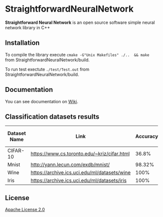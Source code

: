 # StraightforwardNeuralNetwork
**Straightforward Neural Network** is an open source software simple neural network library in C++

## Installation

To compile the library execute `cmake -G"Unix Makefiles" ./..  && make` from StraightforwardNeuralNetwork/build.

To run test exectute `./test/Test.out` from StraightforwardNeuralNetwork/build.

## Documentation

You can see documentation on [Wiki](https://github.com/MatthieuHernandez/StraightforwardNeuralNetwork/wiki).

## Classification datasets results
| Dataset Name | Link                                         | Accuracy | Number of Neurones |
|--------------|----------------------------------------------|----------|--------------------|
| CIFAR-10     | https://www.cs.toronto.edu/~kriz/cifar.html  | 36.8%    | 230                |
| Mnist        | http://yann.lecun.com/exdb/mnist/            | 98.32%   | 230                |
| Wine         | https://archive.ics.uci.edu/ml/datasets/wine | 100%     | 28                 |
| Iris         | https://archive.ics.uci.edu/ml/datasets/iris | 100%     | 12                 |

## License

[Apache License 2.0](LICENSE)
